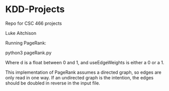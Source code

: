 # KDD-Projects
Repo for CSC 466 projects


Luke Aitchison

Running PageRank:

python3 pageRank.py <filename> <d> <useEdgeWeights>

Where d is a float between 0 and 1, and useEdgeWeights is either a 0 or a 1. 

This implementation of PageRank assumes a directed graph, so edges are only read in one way. If an undirected graph is the intention, the edges should be doubled in reverse in the input file.

